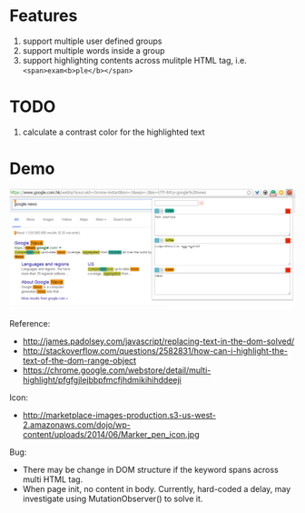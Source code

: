 # Features

1. support multiple user defined groups
2. support multiple words inside a group
3. support highlighting contents across mulitple HTML tag, i.e. `<span>exam<b>ple</b></span>`

# TODO
1. calculate a contrast color for the highlighted text

# Demo
![highlighted demo](./demo.png?raw=true)

Reference:
- http://james.padolsey.com/javascript/replacing-text-in-the-dom-solved/
- http://stackoverflow.com/questions/2582831/how-can-i-highlight-the-text-of-the-dom-range-object
- https://chrome.google.com/webstore/detail/multi-highlight/pfgfgjlejbbpfmcfjhdmikihihddeeji

Icon:
- http://marketplace-images-production.s3-us-west-2.amazonaws.com/dojo/wp-content/uploads/2014/06/Marker_pen_icon.jpg

Bug:
- There may be change in DOM structure if the keyword spans across multi HTML tag.
- When page init, no content in body. Currently, hard-coded a delay, may investigate using MutationObserver() to solve it.
